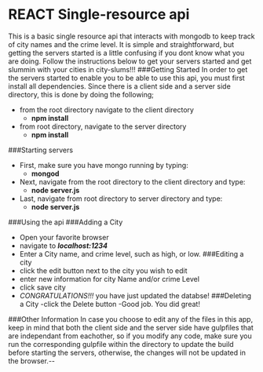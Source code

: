 # REACT Single-resource api
This is a basic single resource api that interacts with mongodb to keep track of
city names and the crime level. It is simple and straightforward, but getting
the servers started is a little confusing if you dont know what you are doing.
Follow the instructions below to get your servers started and get slummin with
your cities in city-slums!!!
###Getting Started
In order to get the servers started to enable you to be able to use this api,
you must first install all dependencies. Since there is a client side and a
server side directory, this is done by doing the following;
- from the root directory navigate to the client directory
  - **npm install**
- from root directory, navigate to the server directory
  - **npm install**

###Starting servers
- First, make sure you have mongo running by typing:
  - **mongod**
- Next, navigate from the root directory to the client directory and type:
  - **node server.js**
- Last, navigate from root directory to server directory and type:
  - **node server.js**

###Using the api
###Adding a City
- Open your favorite browser
- navigate to **_localhost:1234_**
- Enter a City name, and crime level, such as high, or low.
###Editing a city
- click the edit button next to the city you wish to edit
- enter new information for city Name and/or crime Level
- click save city
- _CONGRATULATIONS!!!_ you have just updated the databse!
###Deleting a City
-click the Delete button
-Good job. You did great!

###Other Information
In case you choose to edit any of the files in this app, keep in mind that both
the client side and the server side have gulpfiles that are independant from
eachother, so if you modify any code, make sure you run the corresponding
gulpfile within the directory to update the build before starting the servers,
otherwise, the changes will not be updated in the browser.--

